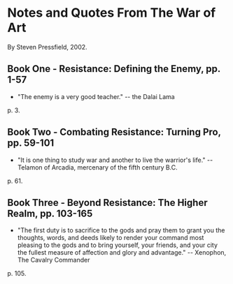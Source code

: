 
# Notes and Quotes From The War of Art

By Steven Pressfield, 2002.

## Book One - Resistance: Defining the Enemy, pp. 1-57

- "The enemy is a very good teacher." -- the Dalai Lama

p. 3.

## Book Two - Combating Resistance: Turning Pro, pp. 59-101

- "It is one thing to study war and another to live the warrior's life." -- Telamon of Arcadia, mercenary of the fifth century B.C.

p. 61.

## Book Three - Beyond Resistance: The Higher Realm, pp. 103-165

- "The first duty is to sacrifice to the gods and pray them to grant you the thoughts, words, and deeds likely to render your command most pleasing to the gods and to bring yourself, your friends, and your city the fullest measure of affection and glory and advantage." -- Xenophon, The Cavalry Commander

p. 105.



